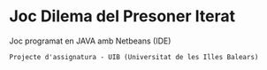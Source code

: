 # Joc Dilema del Presoner Iterat

Joc programat en JAVA amb Netbeans (IDE)

`Projecte d'assignatura - UIB (Universitat de les Illes Balears)`
